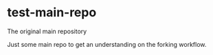 # test-main-repo
The original main repository

Just some main repo to get an understanding on the forking workflow.
